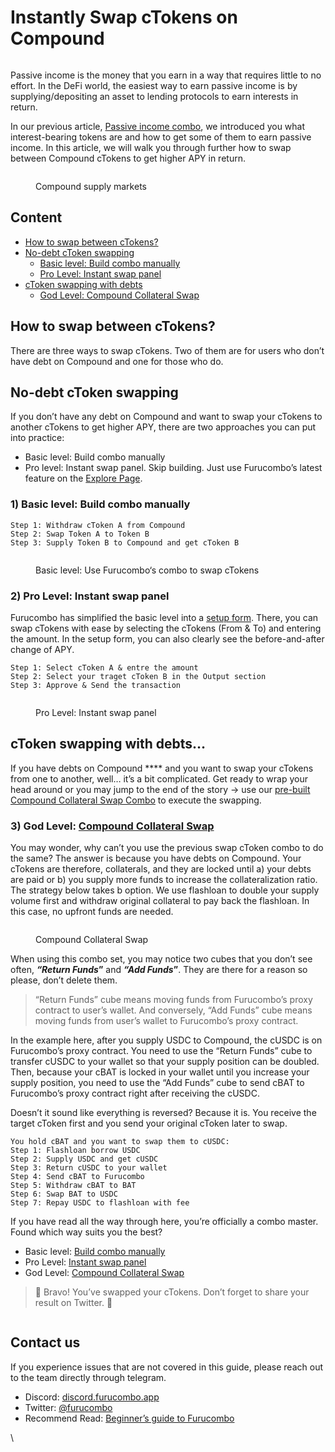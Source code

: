 # Instantly Swap cTokens on Compound

<figure><img src="https://cdn-images-1.medium.com/max/1440/1*xFGjLBVNOh7TN0p7aTj1Hw.png" alt=""><figcaption></figcaption></figure>

Passive income is the money that you earn in a way that requires little to no effort. In the DeFi world, the easiest way to earn passive income is by supplying/depositing an asset to lending protocols to earn interests in return.

In our previous article, [Passive income combo](https://tutorial.furucombo.app/other-strategies/passive-income-combo), we introduced you what interest-bearing tokens are and how to get some of them to earn passive income. In this article, we will walk you through further how to swap between Compound cTokens to get higher APY in return.

<figure><img src="https://cdn-images-1.medium.com/max/1440/1*JM8PtcHBI7W3Vnf5P5NpIQ.png" alt=""><figcaption><p>Compound supply markets</p></figcaption></figure>

## Content

* [How to swap between cTokens?](instantly-swap-ctokens-on-compound.md#how-to-swap-between-ctokens)
* [No-debt cToken swapping](instantly-swap-ctokens-on-compound.md#no-debt-ctoken-swapping)
  * [Basic level: Build combo manually](instantly-swap-ctokens-on-compound.md#1-basic-level-build-combo-manually)
  * [Pro Level: Instant swap panel](instantly-swap-ctokens-on-compound.md#2-pro-level-instant-swap-panel)
* [cToken swapping with debts](instantly-swap-ctokens-on-compound.md#ctoken-swapping-with-debts...)
  * [God Level: Compound Collateral Swap](instantly-swap-ctokens-on-compound.md#3-god-level-compound-collateral-swap)

## How to swap between cTokens?

There are three ways to swap cTokens. Two of them are for users who don’t have debt on Compound and one for those who do.

## **No-debt cToken swapping**

If you don’t have any debt on Compound and want to swap your cTokens to another cTokens to get higher APY, there are two approaches you can put into practice:

* Basic level: Build combo manually
* Pro level: Instant swap panel. Skip building. Just use Furucombo’s latest feature on the [Explore Page](https://furucombo.app/explore/combo\_compound\_00001).

### **1) Basic level: Build combo manually**

```
Step 1: Withdraw cToken A from Compound
Step 2: Swap Token A to Token B
Step 3: Supply Token B to Compound and get cToken B
```

<figure><img src="https://cdn-images-1.medium.com/max/1440/1*U5SfOrJosbewoviDQtBd9g.png" alt=""><figcaption><p>Basic level: Use Furucombo‘s combo to swap cTokens</p></figcaption></figure>

### **2) Pro Level: Instant swap panel**

Furucombo has simplified the basic level into a [setup form](https://go.furucombo.app/Qvf8O). There, you can swap cTokens with ease by selecting the cTokens (From & To) and entering the amount. In the setup form, you can also clearly see the before-and-after change of APY.

```
Step 1: Select cToken A & entre the amount
Step 2: Select your traget cToken B in the Output section
Step 3: Approve & Send the transaction
```

<figure><img src="https://cdn-images-1.medium.com/max/1440/1*E1t6Cke-isPnev-mk-_adA.png" alt=""><figcaption><p>Pro Level: Instant swap panel</p></figcaption></figure>

## **cToken swapping with debts…**

If you have debts on Compound **** and you want to swap your cTokens from one to another, well… it’s a bit complicated. Get ready to wrap your head around or you may jump to the end of the story → use our [pre-built Compound Collateral Swap Combo](https://furucombo.app/combo/bti7tdi6bifc72uvqpeg?refreshPrice=1) to execute the swapping.

### **3) God Level:** [**Compound Collateral Swap**](https://furucombo.app/combo/bti7tdi6bifc72uvqpeg?refreshPrice=1)

You may wonder, why can’t you use the previous swap cToken combo to do the same? The answer is because you have debts on Compound. Your cTokens are therefore, collaterals, and they are locked until a) your debts are paid or b) you supply more funds to increase the collateralization ratio. The strategy below takes b option. We use flashloan to double your supply volume first and withdraw original collateral to pay back the flashloan. In this case, no upfront funds are needed.

<figure><img src="https://cdn-images-1.medium.com/max/1440/1*vQA2KaaFdfsOSkbU-op68w.png" alt=""><figcaption><p>Compound Collateral Swap</p></figcaption></figure>

When using this combo set, you may notice two cubes that you don’t see often, _**“Return Funds**_**”** and _**“Add Funds**_**”**. They are there for a reason so please, don’t delete them.

> “Return Funds” cube means moving funds from Furucombo’s proxy contract to user’s wallet. And conversely, “Add Funds” cube means moving funds from user’s wallet to Furucombo’s proxy contract.

In the example here, after you supply USDC to Compound, the cUSDC is on Furucombo’s proxy contract. You need to use the “Return Funds” cube to transfer cUSDC to your wallet so that your supply position can be doubled. Then, because your cBAT is locked in your wallet until you increase your supply position, you need to use the “Add Funds” cube to send cBAT to Furucombo’s proxy contract right after receiving the cUSDC.

Doesn’t it sound like everything is reversed? Because it is. You receive the target cToken first and you send your original cToken later to swap.

```
You hold cBAT and you want to swap them to cUSDC:
Step 1: Flashloan borrow USDC
Step 2: Supply USDC and get cUSDC
Step 3: Return cUSDC to your wallet
Step 4: Send cBAT to Furucombo
Step 5: Withdraw cBAT to BAT 
Step 6: Swap BAT to USDC
Step 7: Repay USDC to flashloan with fee

```

If you have read all the way through here, you’re officially a combo master. Found which way suits you the best?

* Basic level: [Build combo manually](http://furucombo.app/combo)
* Pro Level: [Instant swap panel](https://go.furucombo.app/Qvf8O)
* God Level: [Compound Collateral Swap](https://furucombo.app/combo/bti7tdi6bifc72uvqpeg?refreshPrice=1)

> 🎉 Bravo! You’ve swapped your cTokens. Don’t forget to share your result on Twitter. 🎉

<figure><img src="https://cdn-images-1.medium.com/max/1440/1*rqJS5Y9tPGUFZxCzib5qbg.gif" alt=""><figcaption></figcaption></figure>

## Contact us

If you experience issues that are not covered in this guide, please reach out to the team directly through telegram.

* Discord: [discord.furucombo.app](https://discord.furucombo.app/)
* Twitter: [@furucombo](https://twitter.com/furucombo)
* Recommend Read: [Beginner’s guide to Furucombo](https://tutorial.furucombo.app/getting-started/beginners-guide)

\
